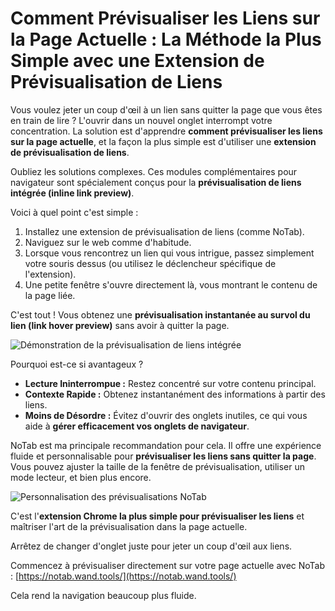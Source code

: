 # Comment Prévisualiser les Liens sur la Page Actuelle : La Méthode la Plus Simple avec une Extension de Prévisualisation de Liens

Vous voulez jeter un coup d'œil à un lien sans quitter la page que vous êtes en train de lire ? L'ouvrir dans un nouvel onglet interrompt votre concentration. La solution est d'apprendre **comment prévisualiser les liens sur la page actuelle**, et la façon la plus simple est d'utiliser une **extension de prévisualisation de liens**.

Oubliez les solutions complexes. Ces modules complémentaires pour navigateur sont spécialement conçus pour la **prévisualisation de liens intégrée (inline link preview)**.

Voici à quel point c'est simple :
1.  Installez une extension de prévisualisation de liens (comme NoTab).
2.  Naviguez sur le web comme d'habitude.
3.  Lorsque vous rencontrez un lien qui vous intrigue, passez simplement votre souris dessus (ou utilisez le déclencheur spécifique de l'extension).
4.  Une petite fenêtre s'ouvre directement là, vous montrant le contenu de la page liée.

C'est tout ! Vous obtenez une **prévisualisation instantanée au survol du lien (link hover preview)** sans avoir à quitter la page.

![Démonstration de la prévisualisation de liens intégrée](images/notab1.png)

Pourquoi est-ce si avantageux ?
*   **Lecture Ininterrompue :** Restez concentré sur votre contenu principal.
*   **Contexte Rapide :** Obtenez instantanément des informations à partir des liens.
*   **Moins de Désordre :** Évitez d'ouvrir des onglets inutiles, ce qui vous aide à **gérer efficacement vos onglets de navigateur**.

NoTab est ma principale recommandation pour cela. Il offre une expérience fluide et personnalisable pour **prévisualiser les liens sans quitter la page**. Vous pouvez ajuster la taille de la fenêtre de prévisualisation, utiliser un mode lecteur, et bien plus encore.

![Personnalisation des prévisualisations NoTab](images/notab2.png)

C'est l'**extension Chrome la plus simple pour prévisualiser les liens** et maîtriser l'art de la prévisualisation dans la page actuelle.

Arrêtez de changer d'onglet juste pour jeter un coup d'œil aux liens.

Commencez à prévisualiser directement sur votre page actuelle avec NoTab : [https://notab.wand.tools/](https://notab.wand.tools/)

Cela rend la navigation beaucoup plus fluide.
